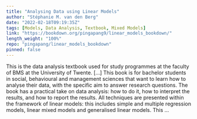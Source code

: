 ```yaml
---
title: "Analysing Data using Linear Models"
author: "Stéphanie M. van den Berg"
date: "2022-02-18T09:19:35Z"
tags: [Models, Data Analysis, Textbook, Mixed Models]
link: "https://bookdown.org/pingapang9/linear_models_bookdown/"
length_weight: "100%"
repo: "pingapang/linear_models_bookdown"
pinned: false
---
```


This is the data analysis textbook used for study programmes at the faculty of BMS at the University of Twente. [...] This book is for bachelor students in social, behavioural and management
sciences that want to learn how to analyse their data, with the specific
aim to answer research questions. The book has a practical take on data
analysis: how to do it, how to interpret the results, and how to report
the results. All techniques are presented within the framework of linear
models: this includes simple and multiple regression models, linear
mixed models and generalised linear models. This ...
